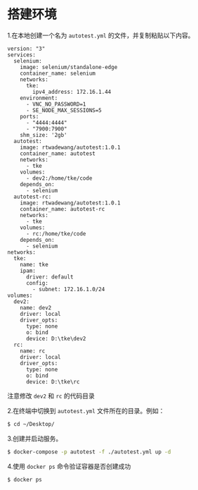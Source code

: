 # 搭建环境

1.在本地创建一个名为 `autotest.yml` 的文件，并复制粘贴以下内容。
```yaml{48,55}
version: "3"
services:
  selenium:
    image: selenium/standalone-edge
    container_name: selenium
    networks:
      tke:
        ipv4_address: 172.16.1.44
    environment:
      - VNC_NO_PASSWORD=1
      - SE_NODE_MAX_SESSIONS=5
    ports:
      - "4444:4444"
      - "7900:7900"
    shm_size: '2gb'
  autotest:
    image: rtwadewang/autotest:1.0.1
    container_name: autotest
    networks:
      - tke
    volumes:
      - dev2:/home/tke/code
    depends_on:
      - selenium
  autotest-rc:
    image: rtwadewang/autotest:1.0.1
    container_name: autotest-rc
    networks:
      - tke
    volumes:
      - rc:/home/tke/code
    depends_on:
      - selenium
networks:
  tke:
    name: tke
    ipam:
      driver: default
      config:
        - subnet: 172.16.1.0/24
volumes:
  dev2:
    name: dev2
    driver: local
    driver_opts:
      type: none
      o: bind
      device: D:\tke\dev2
  rc:
    name: rc
    driver: local
    driver_opts:
      type: none
      o: bind
      device: D:\tke\rc
```
注意修改 `dev2` 和 `rc` 的代码目录

2.在终端中切换到 `autotest.yml` 文件所在的目录。例如：
```sh
$ cd ~/Desktop/
```

3.创建并启动服务。
```sh
$ docker-compose -p autotest -f ./autotest.yml up -d
```

4.使用 `docker ps` 命令验证容器是否创建成功
```sh
$ docker ps
```